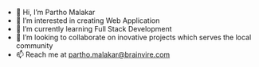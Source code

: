 - 👋 Hi, I’m Partho Malakar
- 👀 I’m interested in creating Web Application
- 🌱 I’m currently learning Full Stack Development
- 💞️ I’m looking to collaborate on inovative projects which serves the local community
- 📫 Reach me at partho.malakar@brainvire.com

<!---
parthoMalakarBVI/parthoMalakarBVI is a ✨ special ✨ repository because its `README.md` (this file) appears on your GitHub profile.
You can click the Preview link to take a look at your changes.
--->
